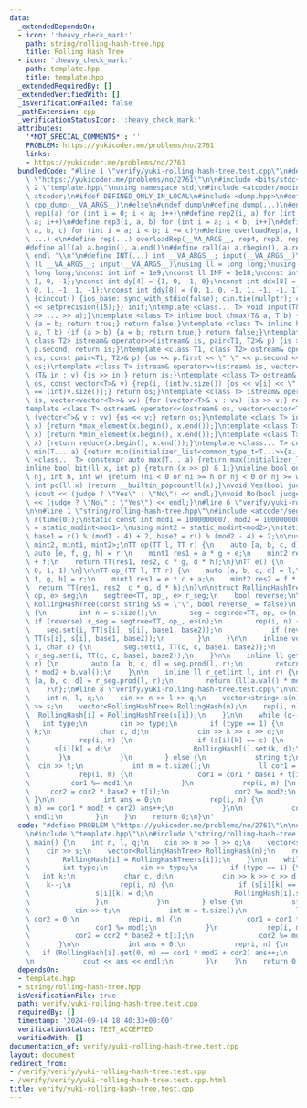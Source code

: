 ```yaml
---
data:
  _extendedDependsOn:
  - icon: ':heavy_check_mark:'
    path: string/rolling-hash-tree.hpp
    title: Rolling Hash Tree
  - icon: ':heavy_check_mark:'
    path: template.hpp
    title: template.hpp
  _extendedRequiredBy: []
  _extendedVerifiedWith: []
  _isVerificationFailed: false
  _pathExtension: cpp
  _verificationStatusIcon: ':heavy_check_mark:'
  attributes:
    '*NOT_SPECIAL_COMMENTS*': ''
    PROBLEM: https://yukicoder.me/problems/no/2761
    links:
    - https://yukicoder.me/problems/no/2761
  bundledCode: "#line 1 \"verify/yuki-rolling-hash-tree.test.cpp\"\n#define PROBLEM\
    \ \"https://yukicoder.me/problems/no/2761\"\n\n#include <bits/stdc++.h>\n\n#line\
    \ 2 \"template.hpp\"\nusing namespace std;\n#include <atcoder/modint>\nusing namespace\
    \ atcoder;\n#ifdef DEFINED_ONLY_IN_LOCAL\n#include <dump.hpp>\n#define dump(...)\
    \ cpp_dump(__VA_ARGS__)\n#else\n#undef dump\n#define dump(...)\n#endif\n#define\
    \ rep1(a) for (int i = 0; i < a; i++)\n#define rep2(i, a) for (int i = 0; i <\
    \ a; i++)\n#define rep3(i, a, b) for (int i = a; i < b; i++)\n#define rep4(i,\
    \ a, b, c) for (int i = a; i < b; i += c)\n#define overloadRep(a, b, c, d, e,\
    \ ...) e\n#define rep(...) overloadRep(__VA_ARGS__, rep4, rep3, rep2, rep1)(__VA_ARGS__)\n\
    #define all(a) a.begin(), a.end()\n#define rall(a) a.rbegin(), a.rend()\n#define\
    \ endl '\\n'\n#define INT(...) int __VA_ARGS__; input(__VA_ARGS__)\n#define LL(...)\
    \ ll __VA_ARGS__; input(__VA_ARGS__)\nusing ll = long long;\nusing ull = unsigned\
    \ long long;\nconst int inf = 1e9;\nconst ll INF = 1e18;\nconst int dx[4] = {0,\
    \ 1, 0, -1};\nconst int dy[4] = {1, 0, -1, 0};\nconst int ddx[8] = {1, 0, -1,\
    \ 0, 1, -1, 1, -1};\nconst int ddy[8] = {0, 1, 0, -1, 1, -1, -1, 1};\nstruct cincout\
    \ {cincout() {ios_base::sync_with_stdio(false); cin.tie(nullptr); cout << fixed\
    \ << setprecision(15);}} init;\ntemplate <class... T> void input(T&... a) {(cin\
    \ >> ... >> a);}\ntemplate <class T> inline bool chmax(T& a, T b) {if (a < b)\
    \ {a = b; return true;} return false;}\ntemplate <class T> inline bool chmin(T&\
    \ a, T b) {if (a > b) {a = b; return true;} return false;}\ntemplate <class T1,\
    \ class T2> istream& operator>>(istream& is, pair<T1, T2>& p) {is >> p.first >>\
    \ p.second; return is;}\ntemplate <class T1, class T2> ostream& operator<<(ostream&\
    \ os, const pair<T1, T2>& p) {os << p.first << \" \" << p.second << '\\n'; return\
    \ os;}\ntemplate <class T> istream& operator>>(istream& is, vector<T>& v) {for\
    \ (T& in : v) {is >> in;} return is;}\ntemplate <class T> ostream& operator<<(ostream&\
    \ os, const vector<T>& v) {rep(i, (int)v.size()) {os << v[i] << \" \\n\"[i + 1\
    \ == (int)v.size()];} return os;}\ntemplate <class T> istream& operator>>(istream&\
    \ is, vector<vector<T>>& vv) {for (vector<T>& v : vv) {is >> v;} return is;}\n\
    template <class T> ostream& operator<<(ostream& os, vector<vector<T>>& vv) {for\
    \ (vector<T>& v : vv) {os << v;} return os;}\ntemplate <class T> inline T max(vector<T>\
    \ x) {return *max_element(x.begin(), x.end());}\ntemplate <class T> inline T min(vector<T>\
    \ x) {return *min_element(x.begin(), x.end());}\ntemplate <class T> inline T sum(vector<T>\
    \ x) {return reduce(x.begin(), x.end());}\ntemplate <class... T> constexpr auto\
    \ min(T... a) {return min(initializer_list<common_type_t<T...>>{a...});}\ntemplate\
    \ <class... T> constexpr auto max(T... a) {return max(initializer_list<common_type_t<T...>>{a...});}\n\
    inline bool bit(ll x, int p) {return (x >> p) & 1;}\ninline bool out(int ni, int\
    \ nj, int h, int w) {return (ni < 0 or ni >= h or nj < 0 or nj >= w);}\ninline\
    \ int pc(ll x) {return __builtin_popcountll(x);}\nvoid Yes(bool judge = true)\
    \ {cout << (judge ? \"Yes\" : \"No\") << endl;}\nvoid No(bool judge = true) {cout\
    \ << (judge ? \"No\" : \"Yes\") << endl;}\n#line 6 \"verify/yuki-rolling-hash-tree.test.cpp\"\
    \n\n#line 1 \"string/rolling-hash-tree.hpp\"\n#include <atcoder/segtree>\n\nmt19937_64\
    \ r(time(0));\nstatic const int mod1 = 1000000007, mod2 = 1000000009;\nusing mint1\
    \ = static_modint<mod1>;\nusing mint2 = static_modint<mod2>;\nstatic const int\
    \ base1 = r() % (mod1 - 4) + 2, base2 = r() % (mod2 - 4) + 2;\n\nusing TT = tuple<mint1,\
    \ mint2, mint1, mint2>;\nTT op(TT l, TT r) {\n    auto [a, b, c, d] = l;\n   \
    \ auto [e, f, g, h] = r;\n    mint1 res1 = a * g + e;\n    mint2 res2 = b * h\
    \ + f;\n    return TT(res1, res2, c * g, d * h);\n}\nTT e() {\n    return TT(0,\
    \ 0, 1, 1);\n}\n\nTT op_(TT l, TT r) {\n    auto [a, b, c, d] = l;\n    auto [e,\
    \ f, g, h] = r;\n    mint1 res1 = e * c + a;\n    mint2 res2 = f * d + b;\n  \
    \  return TT(res1, res2, c * g, d * h);\n}\n\nstruct RollingHashTree {\n    segtree<TT,\
    \ op, e> seg;\n    segtree<TT, op_, e> r_seg;\n    bool reverse;\n\n    explicit\
    \ RollingHashTree(const string &s = \"\", bool reverse_ = false)\n        : reverse(reverse_)\
    \ {\n        int n = s.size();\n        seg = segtree<TT, op, e>(n);\n       \
    \ if (reverse) r_seg = segtree<TT, op_, e>(n);\n        rep(i, n) {\n        \
    \    seg.set(i, TT(s[i], s[i], base1, base2));\n            if (reverse) r_seg.set(i,\
    \ TT(s[i], s[i], base1, base2));\n        }\n    }\n\n    inline void set(int\
    \ i, char c) {\n        seg.set(i, TT(c, c, base1, base2));\n        if (reverse)\
    \ r_seg.set(i, TT(c, c, base1, base2));\n    }\n\n    inline ll get(int l, int\
    \ r) {\n        auto [a, b, c, d] = seg.prod(l, r);\n        return (ll)a.val()\
    \ * mod2 + b.val();\n    }\n\n    inline ll r_get(int l, int r) {\n        auto\
    \ [a, b, c, d] = r_seg.prod(l, r);\n        return (ll)a.val() * mod2 + b.val();\n\
    \    }\n};\n#line 8 \"verify/yuki-rolling-hash-tree.test.cpp\"\n\nint main() {\n\
    \    int n, l, q;\n    cin >> n >> l >> q;\n    vector<string> s(n);\n    cin\
    \ >> s;\n    vector<RollingHashTree> RollingHash(n);\n    rep(i, n) {\n      \
    \  RollingHash[i] = RollingHashTree(s[i]);\n    }\n\n    while (q--) {\n     \
    \   int type;\n        cin >> type;\n        if (type == 1) {\n            int\
    \ k;\n            char c, d;\n            cin >> k >> c >> d;\n            k--;\n\
    \            rep(i, n) {\n                if (s[i][k] == c) {\n              \
    \      s[i][k] = d;\n                    RollingHash[i].set(k, d);\n         \
    \       }\n            }\n        } else {\n            string t;\n          \
    \  cin >> t;\n            int m = t.size();\n            ll cor1 = 0, cor2 = 0;\n\
    \            rep(i, m) {\n                cor1 = cor1 * base1 + t[i];\n      \
    \          cor1 %= mod1;\n            }\n            rep(i, m) {\n           \
    \     cor2 = cor2 * base2 + t[i];\n                cor2 %= mod2;\n           \
    \ }\n\n            int ans = 0;\n            rep(i, n) {\n                if (RollingHash[i].get(0,\
    \ m) == cor1 * mod2 + cor2) ans++;\n            }\n\n            cout << ans <<\
    \ endl;\n        }\n    }\n    return 0;\n}\n"
  code: "#define PROBLEM \"https://yukicoder.me/problems/no/2761\"\n\n#include <bits/stdc++.h>\n\
    \n#include \"template.hpp\"\n\n#include \"string/rolling-hash-tree.hpp\"\n\nint\
    \ main() {\n    int n, l, q;\n    cin >> n >> l >> q;\n    vector<string> s(n);\n\
    \    cin >> s;\n    vector<RollingHashTree> RollingHash(n);\n    rep(i, n) {\n\
    \        RollingHash[i] = RollingHashTree(s[i]);\n    }\n\n    while (q--) {\n\
    \        int type;\n        cin >> type;\n        if (type == 1) {\n         \
    \   int k;\n            char c, d;\n            cin >> k >> c >> d;\n        \
    \    k--;\n            rep(i, n) {\n                if (s[i][k] == c) {\n    \
    \                s[i][k] = d;\n                    RollingHash[i].set(k, d);\n\
    \                }\n            }\n        } else {\n            string t;\n \
    \           cin >> t;\n            int m = t.size();\n            ll cor1 = 0,\
    \ cor2 = 0;\n            rep(i, m) {\n                cor1 = cor1 * base1 + t[i];\n\
    \                cor1 %= mod1;\n            }\n            rep(i, m) {\n     \
    \           cor2 = cor2 * base2 + t[i];\n                cor2 %= mod2;\n     \
    \       }\n\n            int ans = 0;\n            rep(i, n) {\n             \
    \   if (RollingHash[i].get(0, m) == cor1 * mod2 + cor2) ans++;\n            }\n\
    \n            cout << ans << endl;\n        }\n    }\n    return 0;\n}"
  dependsOn:
  - template.hpp
  - string/rolling-hash-tree.hpp
  isVerificationFile: true
  path: verify/yuki-rolling-hash-tree.test.cpp
  requiredBy: []
  timestamp: '2024-09-14 18:40:33+09:00'
  verificationStatus: TEST_ACCEPTED
  verifiedWith: []
documentation_of: verify/yuki-rolling-hash-tree.test.cpp
layout: document
redirect_from:
- /verify/verify/yuki-rolling-hash-tree.test.cpp
- /verify/verify/yuki-rolling-hash-tree.test.cpp.html
title: verify/yuki-rolling-hash-tree.test.cpp
---
```

